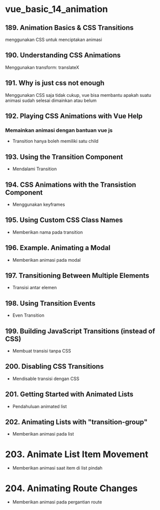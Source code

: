 # vue_basic_14_animation

## 189. Animation Basics & CSS Transitions

menggunakan CSS untuk menciptakan animasi

## 190. Understanding CSS Animations

Menggunakan transform: translateX

## 191. Why is just css not enough

Menggunakan CSS saja tidak cukup, vue bisa membantu apakah suatu animasi sudah selesai dimainkan atau belum


## 192. Playing CSS Animations with Vue Help

### Memainkan animasi dengan bantuan vue js
- Transition hanya boleh memiliki satu child

## 193. Using the Transition Component
- Mendalami Transition

## 194. CSS Animations with the Transistion Component
- Menggunakan keyframes

## 195. Using Custom CSS Class Names

- Memberikan nama pada transition

## 196. Example. Animating a Modal

- Memberikan animasi pada modal

## 197. Transitioning Between Multiple Elements

- Transisi antar elemen

## 198. Using Transition Events

- Even Transition

## 199. Building JavaScript Transitions (instead of CSS)

- Membuat transisi tanpa CSS

## 200. Disabling CSS Transitions

- Mendisable transisi dengan CSS

## 201. Getting Started with Animated Lists

- Pendahuluan animated list

## 202. Animating Lists with "transition-group"

- Memberikan animasi pada list

# 203. Animate List Item Movement

- Memberikan animasi saat item di list pindah

# 204. Animating Route Changes

- Memberikan animasi pada pergantian route